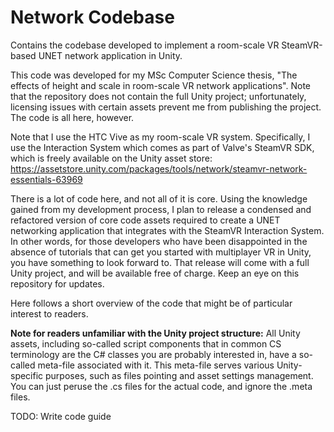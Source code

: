 # Network Codebase
Contains the codebase developed to implement a room-scale VR SteamVR-based UNET network application in Unity.

This code was developed for my MSc Computer Science thesis, "The effects of height and scale in room-scale VR network applications". Note that the repository does not contain the full Unity project; unfortunately, licensing issues with certain assets prevent me from publishing the project. The code is all here, however.

Note that I use the HTC Vive as my room-scale VR system. Specifically, I use the Interaction System which comes as part of Valve's SteamVR SDK, which is freely available on the Unity asset store: https://assetstore.unity.com/packages/tools/network/steamvr-network-essentials-63969

There is a lot of code here, and not all of it is core. Using the knowledge gained from my development process, I plan to release a condensed and refactored version of core code assets required to create a UNET networking application that integrates with the SteamVR Interaction System. In other words, for those developers who have been disappointed in the absence of tutorials that can get you started with multiplayer VR in Unity, you have something to look forward to. That release will come with a full Unity project, and will be available free of charge. Keep an eye on this repository for updates.

Here follows a short overview of the code that might be of particular interest to readers.

**Note for readers unfamiliar with the Unity project structure:** All Unity assets, including so-called script components that in common CS terminology are the C# classes you are probably interested in, have a so-called meta-file associated with it. This meta-file serves various Unity-specific purposes, such as files pointing and asset settings management. You can just peruse the .cs files for the actual code, and ignore the .meta files.

TODO: Write code guide
